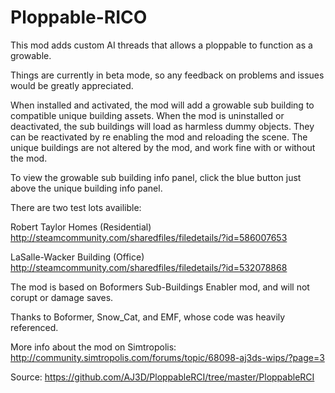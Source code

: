 # Ploppable-RICO

This mod adds custom AI threads that allows a ploppable to function as a growable. 

Things are currently in beta mode, so any feedback on problems and issues would be greatly appreciated. 

When installed and activated, the mod will add a growable sub building to compatible unique building assets. When the mod is uninstalled or deactivated, the sub buildings will load as harmless dummy objects. They can be reactivated by re enabling the mod and reloading the scene. The unique buildings are not altered by the mod, and work fine with or without the mod. 

To view the growable sub building info panel, click the blue button just above the unique building info panel. 

There are two test lots availible: 

Robert Taylor Homes (Residential) 
http://steamcommunity.com/sharedfiles/filedetails/?id=586007653 

LaSalle-Wacker Building (Office) 
http://steamcommunity.com/sharedfiles/filedetails/?id=532078868 

The mod is based on Boformers Sub-Buildings Enabler mod, and will not corupt or damage saves. 

Thanks to Boformer, Snow_Cat, and EMF, whose code was heavily referenced. 

More info about the mod on Simtropolis: 
http://community.simtropolis.com/forums/topic/68098-aj3ds-wips/?page=3 

Source: 
https://github.com/AJ3D/PloppableRCI/tree/master/PloppableRCI 

